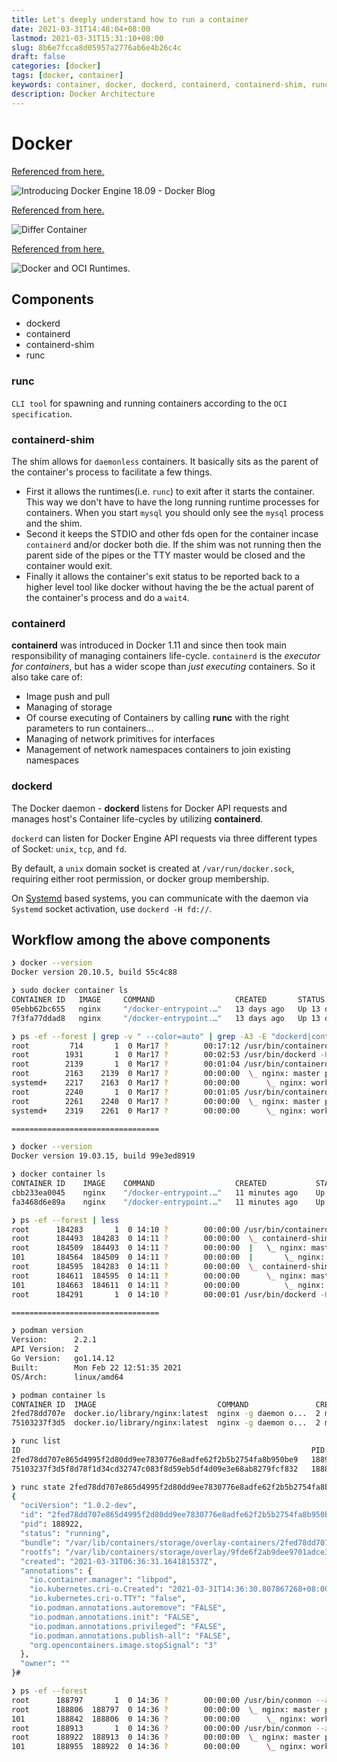 ```yaml
---
title: Let's deeply understand how to run a container
date: 2021-03-31T14:48:04+08:00
lastmod: 2021-03-31T15:31:10+08:00
slug: 8b6e7fcca8d05957a2776ab6e4b26c4c
draft: false
categories: [docker]
tags: [docker, container]
keywords: container, docker, dockerd, containerd, containerd-shim, runc
description: Docker Architecture
---
```

# Docker

[Referenced from here.](https://www.docker.com/blog/introducing-docker-engine-18-09/)

![Introducing Docker Engine 18.09 - Docker Blog](assets/DockerEngineDiagram-1.png)

[Referenced from here.](https://mkdev.me/en/posts/the-tool-that-really-runs-your-containers-deep-dive-into-runc-and-oci-specifications)

![Differ Container](assets/differ-container.png)

[Referenced from here.](https://medium.com/@avijitsarkar123/docker-and-oci-runtimes-a9c23a5646d6)

![Docker and OCI Runtimes.](assets/docker_oci.png)

## Components

- dockerd
- containerd
- containerd-shim
- runc

### runc

`CLI tool` for spawning and running containers according to the `OCI specification`.

### containerd-shim

The shim allows for `daemonless` containers. It basically sits as the parent of the container's process to facilitate a few things.

- First it allows the runtimes(i.e. `runc`) to exit after it starts the container. This way we don't have to have the long running runtime processes for containers. When you start `mysql` you should only see the `mysql` process and the shim.
- Second it keeps the STDIO and other fds open for the container incase `containerd` and/or docker both die. If the shim was not running then the parent side of the pipes or the TTY master would be closed and the container would exit.
- Finally it allows the container's exit status to be reported back to a higher level tool like docker without having the be the actual parent of the container's process and do a `wait4`.

### containerd

**containerd** was introduced in Docker 1.11 and since then took main responsibility of managing containers life-cycle. `containerd` is the *executor for containers*, but has a wider scope than *just executing* containers. So it also take care of:

- Image push and pull
- Managing of storage
- Of course executing of Containers by calling **runc** with the right parameters to run containers...
- Managing of network primitives for interfaces
- Management of network namespaces containers to join existing namespaces

### dockerd

The Docker daemon - **dockerd** listens for Docker API requests and manages host's Container life-cycles by utilizing **containerd**.

`dockerd` can listen for Docker Engine API requests via three different types of Socket: `unix`, `tcp`, and `fd`.

By default, a `unix` domain socket is created at `/var/run/docker.sock`, requiring either root permission, or docker group membership.

On [Systemd](http://alexander.holbreich.org/tag/systemd/) based systems, you can communicate with the daemon via `Systemd` socket activation, use `dockerd -H fd://`.

## Workflow among the above components

```bash
❯ docker --version
Docker version 20.10.5, build 55c4c88

❯ sudo docker container ls
CONTAINER ID   IMAGE     COMMAND                  CREATED       STATUS       PORTS     NAMES
05ebb62bc655   nginx     "/docker-entrypoint.…"   13 days ago   Up 13 days   80/tcp    nginx2
7f3fa77ddad8   nginx     "/docker-entrypoint.…"   13 days ago   Up 13 days   80/tcp    nginx1

❯ ps -ef --forest | grep -v " --color=auto" | grep -A3 -E "dockerd|containerd"
root         714       1  0 Mar17 ?        00:17:12 /usr/bin/containerd
root        1931       1  0 Mar17 ?        00:02:53 /usr/bin/dockerd -H fd:// --containerd=/run/containerd/containerd.sock
root        2139       1  0 Mar17 ?        00:01:04 /usr/bin/containerd-shim-runc-v2 -namespace moby -id 7f3fa77ddad85e82619b21d6fd9bde8c6fa7cce9e1c063b4f18f258c1206b1e4 -address /run/containerd/containerd.sock
root        2163    2139  0 Mar17 ?        00:00:00  \_ nginx: master process nginx -g daemon off;
systemd+    2217    2163  0 Mar17 ?        00:00:00      \_ nginx: worker process
root        2240       1  0 Mar17 ?        00:01:05 /usr/bin/containerd-shim-runc-v2 -namespace moby -id 05ebb62bc6557c76f9d4494bbd2262e9fa7f91c3a0bad14677455a158e949f75 -address /run/containerd/containerd.sock
root        2261    2240  0 Mar17 ?        00:00:00  \_ nginx: master process nginx -g daemon off;
systemd+    2319    2261  0 Mar17 ?        00:00:00      \_ nginx: worker process

=================================

❯ docker --version
Docker version 19.03.15, build 99e3ed8919

❯ docker container ls
CONTAINER ID    IMAGE    COMMAND                  CREATED           STATUS           PORTS     NAMES
cbb233ea0045    nginx    "/docker-entrypoint.…"   11 minutes ago    Up 11 minutes    80/tcp    nginx2
fa3468d6e89a    nginx    "/docker-entrypoint.…"   11 minutes ago    Up 11 minutes    80/tcp    nginx1

❯ ps -ef --forest | less
root      184283       1  0 14:10 ?        00:00:00 /usr/bin/containerd
root      184493  184283  0 14:11 ?        00:00:00  \_ containerd-shim -namespace moby -workdir /var/lib/containerd/io.containerd.runtime.v1.linux/moby/fa3468d6e89a7ddcbd67a7049b2fd1771555c445ba6e8795a4634cb4795ecdd6 -address /run/containerd/containerd.sock -containerd-binary /usr/bin/containerd -runtime-root /var/run/docker/runtime-runc
root      184509  184493  0 14:11 ?        00:00:00  |   \_ nginx: master process nginx -g daemon off;
101       184564  184509  0 14:11 ?        00:00:00  |       \_ nginx: worker process
root      184595  184283  0 14:11 ?        00:00:00  \_ containerd-shim -namespace moby -workdir /var/lib/containerd/io.containerd.runtime.v1.linux/moby/cbb233ea004589877970ee3b4bcd08672370c159720617c29c31b943e4a5be3c -address /run/containerd/containerd.sock -containerd-binary /usr/bin/containerd -runtime-root /var/run/docker/runtime-runc
root      184611  184595  0 14:11 ?        00:00:00      \_ nginx: master process nginx -g daemon off;
101       184663  184611  0 14:11 ?        00:00:00          \_ nginx: worker process
root      184291       1  0 14:10 ?        00:00:01 /usr/bin/dockerd -H fd:// --containerd=/run/containerd/containerd.sock

=================================

❯ podman version
Version:      2.2.1
API Version:  2
Go Version:   go1.14.12
Built:        Mon Feb 22 12:51:35 2021
OS/Arch:      linux/amd64

❯ podman container ls
CONTAINER ID  IMAGE                           COMMAND               CREATED        STATUS            PORTS   NAMES
2fed78dd707e  docker.io/library/nginx:latest  nginx -g daemon o...  2 minutes ago  Up 2 minutes ago          nginx2
75103237f3d5  docker.io/library/nginx:latest  nginx -g daemon o...  2 minutes ago  Up 2 minutes ago          nginx1

❯ runc list
ID                                                                 PID         STATUS      BUNDLE                                                                                                                     CREATED                          OWNER
2fed78dd707e865d4995f2d80dd9ee7830776e8adfe62f2b5b2754fa8b950be9   188922      running     /var/lib/containers/storage/overlay-containers/2fed78dd707e865d4995f2d80dd9ee7830776e8adfe62f2b5b2754fa8b950be9/userdata   2021-03-31T06:36:31.164181537Z   root
75103237f3d5f8d78f1d34cd32747c083f8d59eb5df4d09e3e68ab8279fcf832   188806      running     /var/lib/containers/storage/overlay-containers/75103237f3d5f8d78f1d34cd32747c083f8d59eb5df4d09e3e68ab8279fcf832/userdata   2021-03-31T06:36:25.812499602Z   root

❯ runc state 2fed78dd707e865d4995f2d80dd9ee7830776e8adfe62f2b5b2754fa8b950be9
{
  "ociVersion": "1.0.2-dev",
  "id": "2fed78dd707e865d4995f2d80dd9ee7830776e8adfe62f2b5b2754fa8b950be9",
  "pid": 188922,
  "status": "running",
  "bundle": "/var/lib/containers/storage/overlay-containers/2fed78dd707e865d4995f2d80dd9ee7830776e8adfe62f2b5b2754fa8b950be9/userdata",
  "rootfs": "/var/lib/containers/storage/overlay/9fde6f2ab9dee9701adce3862803afe893c009269e74c0c77e18c4454c9184d1/merged",
  "created": "2021-03-31T06:36:31.164181537Z",
  "annotations": {
    "io.container.manager": "libpod",
    "io.kubernetes.cri-o.Created": "2021-03-31T14:36:30.807867268+08:00",
    "io.kubernetes.cri-o.TTY": "false",
    "io.podman.annotations.autoremove": "FALSE",
    "io.podman.annotations.init": "FALSE",
    "io.podman.annotations.privileged": "FALSE",
    "io.podman.annotations.publish-all": "FALSE",
    "org.opencontainers.image.stopSignal": "3"
  },
  "owner": ""
}# 

❯ ps -ef --forest
root      188797       1  0 14:36 ?        00:00:00 /usr/bin/conmon --api-version 1 -c 75103237f3d5f8d78f1d34cd32747c083f8d59eb5df4d09e3e68ab8279fcf832 -u 75103237f3d5f8d78f1d34cd32747c083f8d59eb5df4d09e3e68ab8279fcf832 -r /usr/bin/runc -b /var/lib/containers/storage/overlay-containers/75103237f3d5f8d78f1d34cd32747c08/run/containers/storage/overlay-containers/75103237f3d5f8d78f1d34cd32747c083f8d59eb5df4d09e3e68ab8279fcf832/userdata/conmon.pid --exit-command /usr/bin/podman --exit-command-arg --root --exit-command-arg /var/lib/containers/storage --exit-command-arg --runroot --exit-command-arg /var/run/containers/storage --exit-comm
root      188806  188797  0 14:36 ?        00:00:00  \_ nginx: master process nginx -g daemon off;
101       188842  188806  0 14:36 ?        00:00:00      \_ nginx: worker process
root      188913       1  0 14:36 ?        00:00:00 /usr/bin/conmon --api-version 1 -c 2fed78dd707e865d4995f2d80dd9ee7830776e8adfe62f2b5b2754fa8b950be9 -u 2fed78dd707e865d4995f2d80dd9ee7830776e8adfe62f2b5b2754fa8b950be9 -r /usr/bin/runc -b /var/lib/containers/storage/overlay-containers/2fed78dd707e865d4995f2d80dd9ee78/run/containers/storage/overlay-containers/2fed78dd707e865d4995f2d80dd9ee7830776e8adfe62f2b5b2754fa8b950be9/userdata/conmon.pid --exit-command /usr/bin/podman --exit-command-arg --root --exit-command-arg /var/lib/containers/storage --exit-command-arg --runroot --exit-command-arg /var/run/containers/storage --exit-comm
root      188922  188913  0 14:36 ?        00:00:00  \_ nginx: master process nginx -g daemon off;
101       188955  188922  0 14:36 ?        00:00:00      \_ nginx: worker process


```